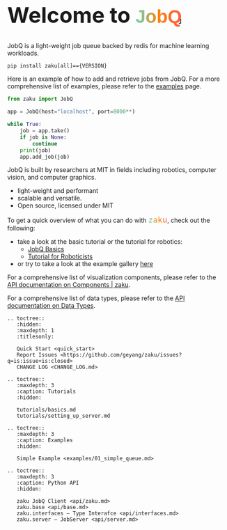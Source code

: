 <h1 class="full-width" style="font-size: 49px">Welcome to <code style="font-family: sans-serif; background-clip: text; color: transparent; background-image: linear-gradient(to right, rgb(96 218 190), rgb(250 131 11), rgb(255 90 66));">JobQ</code><span style="font-size: 0.3em; margin-left: -0.5em; margin-right:-0.4em;">｣</span></h1>

<link rel="stylesheet" href="_static/title_resize.css">

JobQ is a light-weight job queue backed by redis for machine learning workloads. 

```shell
pip install zaku[all]=={VERSION}
```

Here is an example of how to add and retrieve jobs from JobQ. 
For a more comprehensive list of examples, please refer to the [examples](examples/01_simple_queue) page.

```python
from zaku import JobQ

app = JobQ(host="localhost", port=8000**)

while True:
    job = app.take()
    if job is None:
        continue
    print(job)
    app.add_job(job)
```

JobQ is built by researchers at MIT in fields including robotics, computer vision, and computer graphics.

- light-weight and performant
- scalable and versatile.
- Open source, licensed under MIT

To get a quick overview of what you can do with  <code style="font-size: 1.3em; background-clip: text; color: transparent; background-image: linear-gradient(to right, rgb(96 218 190), rgb(250 131 11), rgb(255 90 66));">zaku</code>, check out the following:

- take a look at the basic tutorial or the tutorial for robotics:
  - [JobQ Basics](tutorials/basics)
  - [Tutorial for Roboticists](tutorials/robotics)
- or try to take a look at the example gallery [here](examples/01_simple_queue)

For a comprehensive list of visualization components, please refer to
the [API documentation on Components | zaku](https://docs.zaku.ai/en/latest/api/zaku.html).

For a comprehensive list of data types, please refer to the [API documentation on Data Types](https://docs.zaku.ai/en/latest/api/types.html).


<!-- prettier-ignore-start -->

```{eval-rst}
.. toctree::
   :hidden:
   :maxdepth: 1
   :titlesonly:

   Quick Start <quick_start>
   Report Issues <https://github.com/geyang/zaku/issues?q=is:issue+is:closed>
   CHANGE LOG <CHANGE_LOG.md>
   
.. toctree::
   :maxdepth: 3
   :caption: Tutorials
   :hidden:
   
   tutorials/basics.md
   tutorials/setting_up_server.md
   
.. toctree::
   :maxdepth: 3
   :caption: Examples
   :hidden:
   
   Simple Example <examples/01_simple_queue.md>
   
.. toctree::
   :maxdepth: 3
   :caption: Python API
   :hidden:
   
   zaku JobQ Client <api/zaku.md>
   zaku.base <api/base.md>
   zaku.interfaces — Type Interafce <api/interfaces.md>
   zaku.server — JobServer <api/server.md>
    
```
